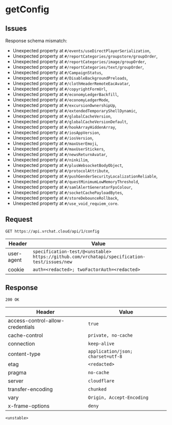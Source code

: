 # getConfig

## Issues
Response schema mismatch:
* Unexpected property at ``#/events/useDirectPlayerSerialization``,
* Unexpected property at ``#/reportCategories/groupstore/groupOrder``,
* Unexpected property at ``#/reportCategories/image/groupOrder``,
* Unexpected property at ``#/reportCategories/text/groupOrder``,
* Unexpected property at ``#/CampaignStatus``,
* Unexpected property at ``#/DisableBackgroundPreloads``,
* Unexpected property at ``#/clothHeaderRemoteEacAvatar``,
* Unexpected property at ``#/copyrightFormUrl``,
* Unexpected property at ``#/economyLedgerBackfill``,
* Unexpected property at ``#/economyLedgerMode``,
* Unexpected property at ``#/excursionOwnershipUp``,
* Unexpected property at ``#/extendedTemporaryShellDynamic``,
* Unexpected property at ``#/globalCacheVersion``,
* Unexpected property at ``#/globalCacheVersionDefault``,
* Unexpected property at ``#/hookArrayHiddenArray``,
* Unexpected property at ``#/iosAppVersion``,
* Unexpected property at ``#/iosVersion``,
* Unexpected property at ``#/maxUserEmoji``,
* Unexpected property at ``#/maxUserStickers``,
* Unexpected property at ``#/newsReturnAvatar``,
* Unexpected property at ``#/ninkilim``,
* Unexpected property at ``#/plusWebsocketBodyObject``,
* Unexpected property at ``#/protocolAttribute``,
* Unexpected property at ``#/pushGenderSecurityLocalizationReliable``,
* Unexpected property at ``#/questMinimumLowMemoryThreshold``,
* Unexpected property at ``#/samlAlertGeneratorFpsColour``,
* Unexpected property at ``#/socketCachePayloadBytes``,
* Unexpected property at ``#/storeDebounceRollback``,
* Unexpected property at ``#/use_void_requiem_core``.
## Request
`GET https://api.vrchat.cloud/api/1/config`

| Header | Value |
| ------ | ----- |
| user-agent | `specification-test/@<unstable> https://github.com/vrchatapi/specification-test/issues/new` |
| cookie | `auth=<redacted>; twoFactorAuth=<redacted>` |


## Response
`200 OK`

| Header | Value |
| ------ | ----- |
| access-control-allow-credentials | `true` |
| cache-control | `private, no-cache` |
| connection | `keep-alive` |
| content-type | `application/json; charset=utf-8` |
| etag | `<redacted>` |
| pragma | `no-cache` |
| server | `cloudflare` |
| transfer-encoding | `chunked` |
| vary | `Origin, Accept-Encoding` |
| x-frame-options | `deny` |

```jsonc
<unstable>
```
